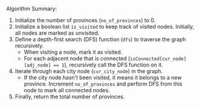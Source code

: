 Algorithm Summary:
1. Initialize the number of provinces (`no_of_provinces`) to 0.
2. Initialize a boolean list `is_visited` to keep track of visited nodes. Initially, all nodes are marked as unvisited.
3. Define a depth-first search (DFS) function (`dfs`) to traverse the graph recursively. 
    - When visiting a node, mark it as visited.
    - For each adjacent node that is connected (`isConnected[cur_node][adj_node] == 1`), recursively call the DFS function on it.
4. Iterate through each city node (`cur_city_node`) in the graph.
    - If the city node hasn't been visited, it means it belongs to a new province. Increment `no_of_provinces` and perform DFS from this node to mark all connected nodes.
5. Finally, return the total number of provinces.

